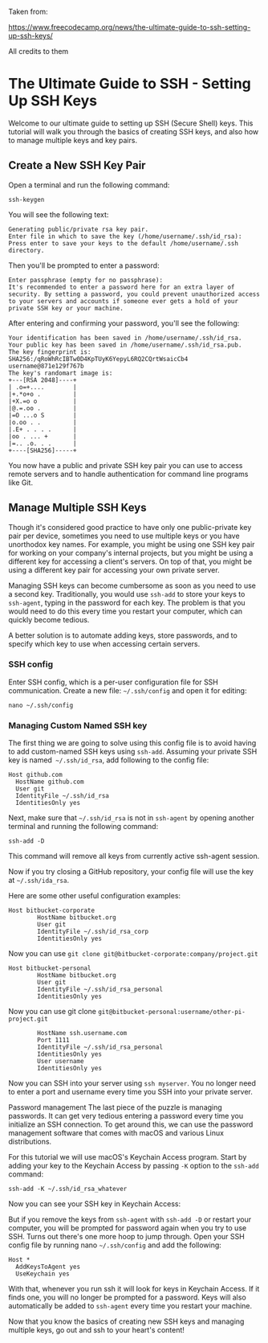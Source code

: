  Taken from:
 
  https://www.freecodecamp.org/news/the-ultimate-guide-to-ssh-setting-up-ssh-keys/ 
 
 All credits to them

# The Ultimate Guide to SSH - Setting Up SSH Keys

Welcome to our ultimate guide to setting up SSH (Secure Shell) keys. This tutorial will walk you through the basics of creating SSH keys, and also how to manage multiple keys and key pairs.

## Create a New SSH Key Pair
Open a terminal and run the following command:

```
ssh-keygen
```
You will see the following text:
```
Generating public/private rsa key pair.
Enter file in which to save the key (/home/username/.ssh/id_rsa):
Press enter to save your keys to the default /home/username/.ssh directory.
```
Then you'll be prompted to enter a password:
```
Enter passphrase (empty for no passphrase):
It's recommended to enter a password here for an extra layer of security. By setting a password, you could prevent unauthorized access to your servers and accounts if someone ever gets a hold of your private SSH key or your machine.
```
After entering and confirming your password, you'll see the following:
```
Your identification has been saved in /home/username/.ssh/id_rsa.
Your public key has been saved in /home/username/.ssh/id_rsa.pub.
The key fingerprint is:
SHA256:/qRoWhRcIBTw0D4KpTUyK6YepyL6RQ2CQrtWsaicCb4 username@871e129f767b
The key's randomart image is:
+---[RSA 2048]----+
| .o=+....        |
|+.*o+o .         |
|+X.=o o          |
|@.=.oo .         |
|=O ...o S        |
|o.oo . .         |
|.E+ . . . .      |
|oo . ... +       |
|=.. .o. . .      |
+----[SHA256]-----+
```
You now have a public and private SSH key pair you can use to access remote servers and to handle authentication for command line programs like Git.

## Manage Multiple SSH Keys
Though it's considered good practice to have only one public-private key pair per device, sometimes you need to use multiple keys or you have unorthodox key names. For example, you might be using one SSH key pair for working on your company's internal projects, but you might be using a different key for accessing a client's servers. On top of that, you might be using a different key pair for accessing your own private server.

Managing SSH keys can become cumbersome as soon as you need to use a second key. Traditionally, you would use `ssh-add` to store your keys to `ssh-agent`, typing in the password for each key. The problem is that you would need to do this every time you restart your computer, which can quickly become tedious.

A better solution is to automate adding keys, store passwords, and to specify which key to use when accessing certain servers.

### SSH config
Enter SSH config, which is a per-user configuration file for SSH communication. Create a new file: `~/.ssh/config` and open it for editing:
```
nano ~/.ssh/config
```
### Managing Custom Named SSH key
The first thing we are going to solve using this config file is to avoid having to add custom-named SSH keys using `ssh-add`. Assuming your private SSH key is named` ~/.ssh/id_rsa`, add following to the config file:
```
Host github.com
  HostName github.com
  User git
  IdentityFile ~/.ssh/id_rsa
  IdentitiesOnly yes
```

Next, make sure that `~/.ssh/id_rsa` is not in `ssh-agent` by opening another terminal and running the following command:
```
ssh-add -D
```
This command will remove all keys from currently active ssh-agent session.

Now if you try closing a GitHub repository, your config file will use the key at `~/.ssh/ida_rsa`.

Here are some other useful configuration examples:
```
Host bitbucket-corporate
        HostName bitbucket.org
        User git
        IdentityFile ~/.ssh/id_rsa_corp
        IdentitiesOnly yes
 ```       
Now you can use `git clone git@bitbucket-corporate:company/project.git`
```
Host bitbucket-personal
        HostName bitbucket.org
        User git
        IdentityFile ~/.ssh/id_rsa_personal
        IdentitiesOnly yes
```
Now you can use git clone `git@bitbucket-personal:username/other-pi-project.git`

```Host myserver
        HostName ssh.username.com
        Port 1111
        IdentityFile ~/.ssh/id_rsa_personal
        IdentitiesOnly yes
        User username
        IdentitiesOnly yes
   ```     
Now you can SSH into your server using `ssh myserver`. You no longer need to enter a port and username every time you SSH into your private server.

Password management
The last piece of the puzzle is managing passwords. It can get very tedious entering a password every time you initialize an SSH connection. To get around this, we can use the password management software that comes with macOS and various Linux distributions.

For this tutorial we will use macOS's Keychain Access program. Start by adding your key to the Keychain Access by passing `-K` option to the `ssh-add` command:

```
ssh-add -K ~/.ssh/id_rsa_whatever
```
Now you can see your SSH key in Keychain Access:

But if you remove the keys from `ssh-agent` with `ssh-add -D` or restart your computer, you will be prompted for password again when you try to use SSH. Turns out there's one more hoop to jump through. Open your SSH config file by running nano `~/.ssh/config` and add the following:

```
Host *
  AddKeysToAgent yes
  UseKeychain yes
 ``` 
With that, whenever you run ssh it will look for keys in Keychain Access. If it finds one, you will no longer be prompted for a password. Keys will also automatically be added to `ssh-agent` every time you restart your machine.

Now that you know the basics of creating new SSH keys and managing multiple keys, go out and ssh to your heart's content!